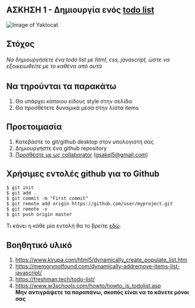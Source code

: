 ## ΑΣΚΗΣΗ 1 - Δημιουργία ενός [todo list](https://gsak3l-todolist.netlify.com/)
![Image of Yaktocat](https://ibin.co/5EbkcpGzBSlV.png)
## Στόχος
###### Να δημιουργήσετε ένα todo list με html, css, javascript, ώστε να εξοικειωθείτε με το καθένα από αυτά
## Να τηρούνται τα παρακάτω
1. Θα υπάρχει κάποιου είδους style στην σελίδα
2. Θα προσθέτετε δυναμικά μέσα στην λίστα items
## Προετοιμασία
1. Κατεβάστε το git/github desktop στον υπολογιστή σας
2. Δημιουργήστε ένα github repository
3. [Προσθέστε με ως collaborator](https://help.github.jp/enterprise/2.11/user/articles/inviting-collaborators-to-a-personal-repository/) (gsakel5@gmail.com)
## Χρήσιμες εντολές github για το Github
```
$ git init
$ git add .
$ git commit -m "First commit"
$ git remote add origin https://github.com/user/myproject.git
$ git remote -v
$ git push origin master
```
Τι κάνει η κάθε μία εντολή θα το βρείτε [εδώ](https://help.github.com/en/github/importing-your-projects-to-github/adding-an-existing-project-to-github-using-the-command-line).
## Βοηθητικό υλικό
1. https://www.kirupa.com/html5/dynamically_create_populate_list.htm
2. https://memorynotfound.com/dynamically-addremove-items-list-javascript/
3. https://freshman.tech/todo-list/
4. https://www.w3schools.com/howto/howto_js_todolist.asp</br>
**Μην αντιγράψετε τα παραπάνω, σκοπός είναι να το κάνετε μόνοι σας**
